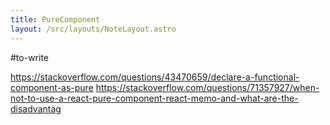 ```yaml
---
title: PureComponent
layout: /src/layouts/NoteLayout.astro
---
```


#to-write 

https://stackoverflow.com/questions/43470659/declare-a-functional-component-as-pure
https://stackoverflow.com/questions/71357927/when-not-to-use-a-react-pure-component-react-memo-and-what-are-the-disadvantag
